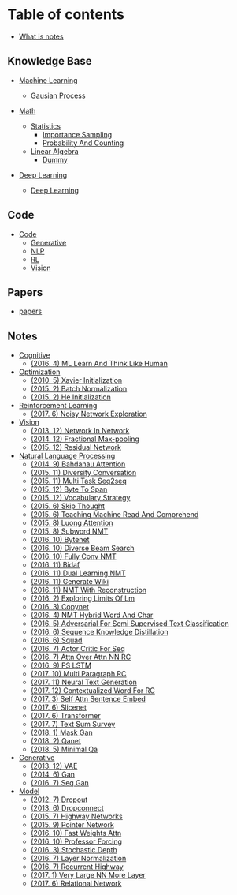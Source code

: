 
# Table of contents

* [What is notes](README.md)

## Knowledge Base

* [Machine Learning]()
    * [Gausian Process](knowledge/machine_learning/gausian_process.md)
* [Math]()
    * [Statistics]()
        * [Importance Sampling](knowledge/math/statistics/importance_sampling.md)
        * [Probability And Counting](knowledge/math/statistics/probability_and_counting.md)
    * [Linear Algebra]()
        * [Dummy](knowledge/math/linear_algebra/dummy.md)

* [Deep Learning]()
    * [Deep Learning](knowledge/deep_learning/deep_learning.md)

## Code

* [Code]()
    * [Generative](code/generative.md)
    * [NLP](code/nlp.md)
    * [RL](code/rl.md)
    * [Vision](code/vision.md)

## Papers

* [papers](papers.md)

## Notes

* [Cognitive]()
    * [(2016. 4) ML Learn And Think Like Human](notes/Cognitive/ml_learn_and_think_like_human.md)
* [Optimization]()
    * [(2010. 5) Xavier Initialization](notes/Optimization/xavier_initialization.md)
    * [(2015. 2) Batch Normalization](notes/Optimization/batch_normalization.md)
    * [(2015. 2) He Initialization](notes/Optimization/he_initialization.md)
* [Reinforcement Learning]()
    * [(2017. 6) Noisy Network Exploration](notes/Reinforcement_Learning/noisy_network_exploration.md)
* [Vision]()
    * [(2013. 12) Network In Network](notes/Vision/network_in_network.md)
    * [(2014. 12) Fractional Max-pooling](notes/Vision/fractional_max-pooling.md)
    * [(2015. 12) Residual Network](notes/Vision/residual_network.md)
* [Natural Language Processing]()
    * [(2014. 9) Bahdanau Attention](notes/Natural_Language_Processing/bahdanau_attention.md)
    * [(2015. 11) Diversity Conversation](notes/Natural_Language_Processing/diversity_conversation.md)
    * [(2015. 11) Multi Task Seq2seq](notes/Natural_Language_Processing/multi_task_seq2seq.md)
    * [(2015. 12) Byte To Span](notes/Natural_Language_Processing/byte_to_span.md)
    * [(2015. 12) Vocabulary Strategy](notes/Natural_Language_Processing/vocabulary_strategy.md)
    * [(2015. 6) Skip Thought](notes/Natural_Language_Processing/skip_thought.md)
    * [(2015. 6) Teaching Machine Read And Comprehend](notes/Natural_Language_Processing/teaching_machine_read_and_comprehend.md)
    * [(2015. 8) Luong Attention](notes/Natural_Language_Processing/luong_attention.md)
    * [(2015. 8) Subword NMT](notes/Natural_Language_Processing/subword_nmt.md)
    * [(2016. 10) Bytenet](notes/Natural_Language_Processing/bytenet.md)
    * [(2016. 10) Diverse Beam Search](notes/Natural_Language_Processing/diverse_beam_search.md)
    * [(2016. 10) Fully Conv NMT](notes/Natural_Language_Processing/fully_conv_nmt.md)
    * [(2016. 11) Bidaf](notes/Natural_Language_Processing/bidaf.md)
    * [(2016. 11) Dual Learning NMT](notes/Natural_Language_Processing/dual_learning_nmt.md)
    * [(2016. 11) Generate Wiki](notes/Natural_Language_Processing/generate_wiki.md)
    * [(2016. 11) NMT With Reconstruction](notes/Natural_Language_Processing/nmt_with_reconstruction.md)
    * [(2016. 2) Exploring Limits Of Lm](notes/Natural_Language_Processing/exploring_limits_of_lm.md)
    * [(2016. 3) Copynet](notes/Natural_Language_Processing/copynet.md)
    * [(2016. 4) NMT Hybrid Word And Char](notes/Natural_Language_Processing/nmt_hybrid_word_and_char.md)
    * [(2016. 5) Adversarial For Semi Supervised Text Classification](notes/Natural_Language_Processing/adversarial_for_semi_supervised_text_classification.md)
    * [(2016. 6) Sequence Knowledge Distillation](notes/Natural_Language_Processing/sequence_knowledge_distillation.md)
    * [(2016. 6) Squad](notes/Natural_Language_Processing/squad.md)
    * [(2016. 7) Actor Critic For Seq](notes/Natural_Language_Processing/actor_critic_for_seq.md)
    * [(2016. 7) Attn Over Attn NN RC](notes/Natural_Language_Processing/attn_over_attn_nn_rc.md)
    * [(2016. 9) PS LSTM](notes/Natural_Language_Processing/ps_lstm.md)
    * [(2017. 10) Multi Paragraph RC](notes/Natural_Language_Processing/multi_paragraph_rc.md)
    * [(2017. 11) Neural Text Generation](notes/Natural_Language_Processing/neural_text_generation.md)
    * [(2017. 12) Contextualized Word For RC](notes/Natural_Language_Processing/contextualized_word_for_rc.md)
    * [(2017. 3) Self Attn Sentence Embed](notes/Natural_Language_Processing/self_attn_sentence_embed.md)
    * [(2017. 6) Slicenet](notes/Natural_Language_Processing/slicenet.md)
    * [(2017. 6) Transformer](notes/Natural_Language_Processing/transformer.md)
    * [(2017. 7) Text Sum Survey](notes/Natural_Language_Processing/text_sum_survey.md)
    * [(2018. 1) Mask Gan](notes/Natural_Language_Processing/mask_gan.md)
    * [(2018. 2) Qanet](notes/Natural_Language_Processing/qanet.md)
    * [(2018. 5) Minimal Qa](notes/Natural_Language_Processing/minimal_qa.md)
* [Generative]()
    * [(2013. 12) VAE](notes/Generative/vae.md)
    * [(2014. 6) Gan](notes/Generative/gan.md)
    * [(2016. 7) Seq Gan](notes/Generative/seq_gan.md)
* [Model]()
    * [(2012. 7) Dropout](notes/Model/dropout.md)
    * [(2013. 6) Dropconnect](notes/Model/dropconnect.md)
    * [(2015. 7) Highway Networks](notes/Model/highway_networks.md)
    * [(2015. 9) Pointer Network](notes/Model/pointer_network.md)
    * [(2016. 10) Fast Weights Attn](notes/Model/fast_weights_attn.md)
    * [(2016. 10) Professor Forcing](notes/Model/professor_forcing.md)
    * [(2016. 3) Stochastic Depth](notes/Model/stochastic_depth.md)
    * [(2016. 7) Layer Normalization](notes/Model/layer_normalization.md)
    * [(2016. 7) Recurrent Highway](notes/Model/recurrent_highway.md)
    * [(2017. 1) Very Large NN More Layer](notes/Model/very_large_nn_more_layer.md)
    * [(2017. 6) Relational Network](notes/Model/relational_network.md)

